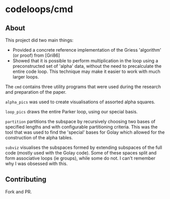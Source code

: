 # codeloops/cmd

## About

This project did two main things:
- Provided a concrete reference implementation of the Griess 'algorithm' (or proof) from [Gri86]
- Showed that it is possible to perform multiplication in the loop using a preconstructed set of 'alpha' data, without the need to precalculate the entire code loop. This technique may make it easier to work with much larger loops.

The `cmd` contains three utility programs that were used during the research and preparation of the paper.

`alpha_pics` was used to create visualisations of assorted alpha squares.

`loop_pics` draws the entire Parker loop, using our special basis.

`partition` partitions the subspace by recursively choosing two bases of specified lengths and with configurable partitioning criteria. This was the tool that was used to find the 'special' bases for Golay which allowed for the construction of the alpha tables.

`subviz` visualises the subspaces formed by extending subspaces of the full code (mostly used with the Golay code). Some of these spaces split and form associative loops (ie groups), while some do not. I can't remember why I was obsessed with this.

## Contributing

Fork and PR.
